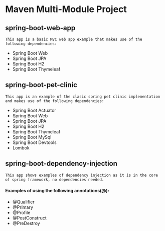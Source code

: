 # Maven Multi-Module Project

## spring-boot-web-app
    This app is a basic MVC web app example that makes use of the following dependencies:
- Spring Boot Web
- Spring Boot JPA
- Spring Boot H2
- Spring Boot Thymeleaf

## spring-boot-pet-clinic
    This app is an example of the clasic spring pet clinic implementation and makes use of the following dependencies:
- Spring Boot Actuator
- Spring Boot Web
- Spring Boot JPA
- Spring Boot H2
- Spring Boot Thymeleaf
- Spring Boot MySql
- Spring Boot Devtools
- Lombok

## spring-boot-dependency-injection
    This app shows examples of dependency injection as it is in the core of spring framework, no dependencies needed.
#### Examples of using the following annotations(@):
 - @Qualifier
 - @Primary
 - @Profile
 - @PostConstruct
 - @PreDestroy